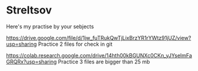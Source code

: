 # Streltsov
Here's my practise by your sebjects

https://drive.google.com/file/d/1jw_fuTRukQwTjLixBrzYR1rYWtz91jUZ/view?usp=sharing Practice 2 files for check in git

https://colab.research.google.com/drive/14hth00kBGUNXc0CKn_yJYselmFaGRQRx?usp=sharing Practice 3 files are bigger than 25 mb
